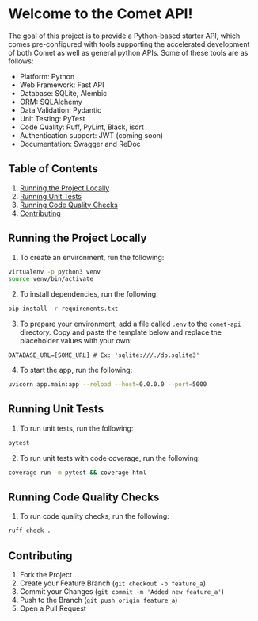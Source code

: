 # Welcome to the Comet API!

The goal of this project is to provide a Python-based starter API, which comes pre-configured with tools supporting the accelerated development of both Comet as well as general python APIs. Some of these tools are as follows:

- Platform: Python
- Web Framework: Fast API
- Database: SQLite, Alembic
- ORM: SQLAlchemy
- Data Validation: Pydantic
- Unit Testing: PyTest
- Code Quality: Ruff, PyLint, Black, isort
- Authentication support: JWT (coming soon)
- Documentation: Swagger and ReDoc

## Table of Contents

1. [Running the Project Locally](#running-the-project-locally)
2. [Running Unit Tests](#running-unit-tests)
3. [Running Code Quality Checks](#running-code-quality-checks)
4. [Contributing](#contributing)

## Running the Project Locally

1. To create an environment, run the following:

```sh
virtualenv -p python3 venv
source venv/bin/activate
```

2. To install dependencies, run the following:

```sh
pip install -r requirements.txt
```

3. To prepare your environment, add a file called `.env` to the `comet-api` directory. Copy and paste the template below and replace the placeholder values with your own:

```
DATABASE_URL=[SOME_URL] # Ex: 'sqlite:///./db.sqlite3'
```

4. To start the app, run the following:

```sh
uvicorn app.main:app --reload --host=0.0.0.0 --port=5000
```

## Running Unit Tests

1. To run unit tests, run the following:

```sh
pytest
```

2. To run unit tests with code coverage, run the following:

```sh
coverage run -m pytest && coverage html
```

## Running Code Quality Checks

1. To run code quality checks, run the following:

```sh
ruff check .
```

## Contributing

1. Fork the Project
2. Create your Feature Branch (`git checkout -b feature_a`)
3. Commit your Changes (`git commit -m 'Added new feature_a'`)
4. Push to the Branch (`git push origin feature_a`)
5. Open a Pull Request
